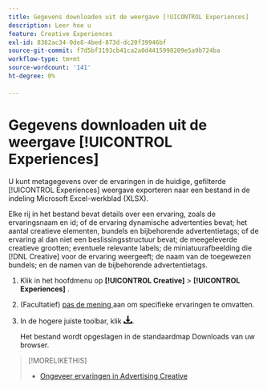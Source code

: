 ```yaml
---
title: Gegevens downloaden uit de weergave [!UICONTROL Experiences]
description: Leer hoe u
feature: Creative Experiences
exl-id: 8362ac34-0de8-4bed-873d-dc20f39946bf
source-git-commit: f7d5bf3193cb41ca2a0d4415998209e5a9b724ba
workflow-type: tm+mt
source-wordcount: '141'
ht-degree: 0%

---
```


# Gegevens downloaden uit de weergave [!UICONTROL Experiences]

U kunt metagegevens over de ervaringen in de huidige, gefilterde [!UICONTROL Experiences] weergave exporteren naar een bestand in de indeling Microsoft Excel-werkblad (XLSX).

Elke rij in het bestand bevat details over een ervaring, zoals de ervaringsnaam en id; of de ervaring dynamische advertenties bevat; het aantal creatieve elementen, bundels en bijbehorende advertentietags; of de ervaring al dan niet een beslissingsstructuur bevat; de meegeleverde creatieve grootten; eventuele relevante labels; de miniatuurafbeelding die [!DNL Creative] voor de ervaring weergeeft; de naam van de toegewezen bundels; en de namen van de bijbehorende advertentietags.

1. Klik in het hoofdmenu op **[!UICONTROL Creative]** > **[!UICONTROL Experiences]** .

1. (Facultatief) [ pas de mening ](/help/creative/introduction/customize-data-views.md) aan om specifieke ervaringen te omvatten.

1. In de hogere juiste toolbar, klik ![ Download ](/help/creative/assets/download.png " ").

   Het bestand wordt opgeslagen in de standaardmap Downloads van uw browser.

>[!MORELIKETHIS]
>* [ Ongeveer ervaringen in Advertising Creative ](/help/creative/experiences/experience-about.md)
